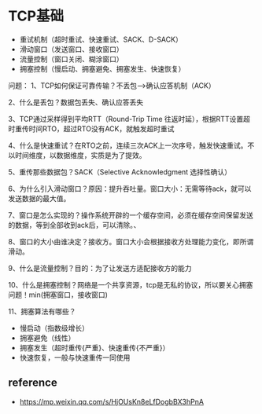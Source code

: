 # TCP基础

- 重试机制（超时重试、快速重试、SACK、D-SACK）
- 滑动窗口（发送窗口、接收窗口）
- 流量控制（窗口关闭、糊涂窗口）
- 拥塞控制（慢启动、拥塞避免、拥塞发生、快速恢复）

问题：
1、TCP如何保证可靠传输？不丢包——>确认应答机制（ACK）

2、什么是丢包？数据包丢失、确认应答丢失

3、TCP通过采样得到平均RTT（Round-Trip Time 往返时延），根据RTT设置超时重传时间RTO，超过RTO没有ACK，就触发超时重试

4、什么是快速重试？在RTO之前，连续三次ACK上一次序号，触发快速重试。不以时间维度，以数据维度，实质是为了提效。

5、重传那些数据包？SACK（Selective Acknowledgment 选择性确认）

6、为什么引入滑动窗口？原因：提升吞吐量。窗口大小：无需等待ack，就可以发送数据的最大值。

7、窗口是怎么实现的？操作系统开辟的一个缓存空间，必须在缓存空间保留发送的数据，等到全部收到ack后，可以清除。、

8、窗口的大小由谁决定？接收方。窗口大小会根据接收方处理能力变化，即所谓滑动。

9、什么是流量控制？目的：为了让发送方适配接收方的能力

10、什么是拥塞控制？网络是一个共享资源，tcp是无私的协议，所以要关心拥塞问题！min(拥塞窗口，接收窗口)

11、拥塞算法有哪些？
- 慢启动（指数级增长）
- 拥塞避免（线性）
- 拥塞发生（超时重传{严重}、快速重传{不严重}）
- 快速恢复，一般与快速重传一同使用



## reference

- https://mp.weixin.qq.com/s/HjOUsKn8eLfDogbBX3hPnA

